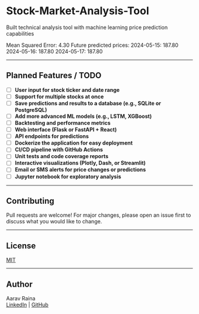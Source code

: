 # Stock-Market-Analysis-Tool
Built technical analysis tool with machine learning price prediction capabilities


Mean Squared Error: 4.30
Future predicted prices:
2024-05-15: 187.80
2024-05-16: 187.80
2024-05-17: 187.80

---

## Planned Features / TODO

- [ ] **User input for stock ticker and date range**
- [ ] **Support for multiple stocks at once**
- [ ] **Save predictions and results to a database (e.g., SQLite or PostgreSQL)**
- [ ] **Add more advanced ML models (e.g., LSTM, XGBoost)**
- [ ] **Backtesting and performance metrics**
- [ ] **Web interface (Flask or FastAPI + React)**
- [ ] **API endpoints for predictions**
- [ ] **Dockerize the application for easy deployment**
- [ ] **CI/CD pipeline with GitHub Actions**
- [ ] **Unit tests and code coverage reports**
- [ ] **Interactive visualizations (Plotly, Dash, or Streamlit)**
- [ ] **Email or SMS alerts for price changes or predictions**
- [ ] **Jupyter notebook for exploratory analysis**

---

## Contributing

Pull requests are welcome! For major changes, please open an issue first to discuss what you would like to change.

---

## License

[MIT](LICENSE)

---

## Author

Aarav Raina  
[LinkedIn](https://linkedin.com/in/aarav-raina) | [GitHub](https://github.com/aaravraina3)
